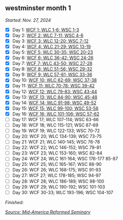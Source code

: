 ## westminster month 1

*Started: Nov. 27, 2024*

- [x] Day 1: [WCF 1; WLC 1-6; WSC 1-3](https://blog.swang.cloud/2024/11/27/a-petrus-thanksgiving/)
- [x] Day 2: [WCF 2; WLC 7-11; WSC 4-6](https://blog.swang.cloud/2024/11/28/thankful-for-God/)
- [x] Day 3: [WCF 3; WLC 12-20; WSC 7-12](https://blog.swang.cloud/2024/11/29/bonhoeffer/)
- [x] Day 4: [WCF 4; WLC 21-29; WSC 13-19](https://blog.swang.cloud/2024/11/30/chill-day/)
- [x] Day 5: [WCF 5; WLC 30-35; WSC 20-23](https://blog.swang.cloud/2024/12/01/diligent-private-prayer/)
- [x] Day 6: [WCF 6; WLC 36-42; WSC 24-26](https://blog.swang.cloud/2024/12/02/improving-my-swim-game/)
- [x] Day 7: [WCF 7; WLC 43-50; WSC 27-28](https://blog.swang.cloud/2024/12/03/calvinism-debunked/)
- [x] Day 8: [WCF 8; WLC 51-56; WSC 29-32](https://blog.swang.cloud/2024/12/04/prayer/)
- [x] Day 9: [WCF 9; WLC 57-61; WSC 33-36](https://blog.swang.cloud/2024/12/05/early-bird/)
- [x] Day 10: [WCF 10; WLC 62-69; WSC 37-38](https://blog.swang.cloud/2024/12/06/men-of-prayer/)
- [x] Day 11: [WCF 11; WLC 70-78; WSC 39-42](https://blog.swang.cloud/2024/12/07/sleep-is-important/)
- [x] Day 12: [WCF 12; WLC 79-83; WSC 43-44](https://blog.swang.cloud/2024/12/08/dressrosa/)
- [x] Day 13: [WCF 13; WLC 84-90; WSC 45-48](https://blog.swang.cloud/2024/12/09/garmin-swim-2/)
- [x] Day 14: [WCF 14; WLC 91-98; WSC 49-52](https://blog.swang.cloud/2024/12/10/devo-struggles/)
- [x] Day 15: [WCF 15; WLC 99-100; WSC 53-56](https://blog.swang.cloud/2024/12/11/start-with-thanksgiving/)
- [x] Day 16: [WCF 16; WLC 101-106; WSC 57-62](https://blog.swang.cloud/2024/12/12/pray-much/)
- [ ] Day 17: WCF 17; WLC 107-114; WSC 63-66
- [ ] Day 18: WCF 18; WLC 115-121; WSC 67-69
- [ ] Day 19: WCF 19; WLC 122-133; WSC 70-72
- [ ] Day 20: WCF 20; WLC 134-139; WSC 73-75
- [ ] Day 21: WCF 21; WLC 140-145; WSC 76-78
- [ ] Day 22: WCF 22; WLC 146-152; WSC 79-81
- [ ] Day 23: WCF 23; WLC 153-160; WSC 82-84
- [ ] Day 24: WCF 24; WLC 161-164; WSC 176-177 85-87
- [ ] Day 25: WCF 25; WLC 165-167; WSC 88-90
- [ ] Day 26: WCF 26; WLC 168-175; WSC 91-93
- [ ] Day 27: WCF 27; WLC 178-185; WSC 94-97
- [ ] Day 28: WCF 28; WLC 186-189; WSC 98-100
- [ ] Day 29: WCF 29; WLC 190-192; WSC 101-103
- [ ] Day 30: WCF 30-33; WLC 193-196; WSC 104-107

*Finished:*

[*Source: Mid-America Reformed Seminary*](https://s3.us-west-1.amazonaws.com/blog.swang.cloud/reformed-standards-monthly.pdf)
